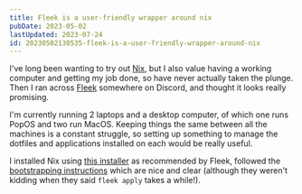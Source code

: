 ```yaml
---
title: Fleek is a user-friendly wrapper around nix
pubDate: 2023-05-02
lastUpdated: 2023-07-24
id: 20230502130535-fleek-is-a-user-friendly-wrapper-around-nix
---
```


I've long been wanting to try out [Nix](https://nixos.org/), but I also value having a working computer and getting my job done, so have never actually taken the plunge. Then I ran across [Fleek](https://getfleek.dev/) somewhere on Discord, and thought it looks really promising.

I'm currently running 2 laptops and a desktop computer, of which one runs PopOS and two run MacOS. Keeping things the same between all the machines is a constant struggle, so setting up something to manage the dotfiles and applications installed on each would be really useful.

I installed Nix using [this installer](https://zero-to-nix.com/concepts/nix-installer) as recommended by Fleek, followed the [bootstrapping instructions](https://getfleek.dev/docs/installation) which are nice and clear (although they weren't kidding when they said `fleek apply` takes a while!).
